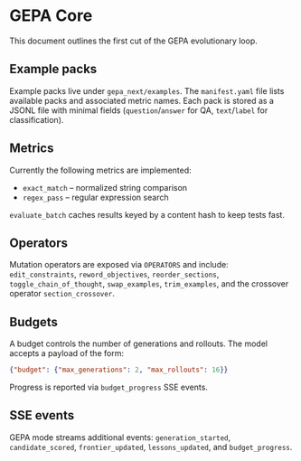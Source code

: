 # GEPA Core

This document outlines the first cut of the GEPA evolutionary loop.

## Example packs

Example packs live under `gepa_next/examples`. The `manifest.yaml` file lists
available packs and associated metric names. Each pack is stored as a JSONL file
with minimal fields (`question`/`answer` for QA, `text`/`label` for
classification).

## Metrics

Currently the following metrics are implemented:

* `exact_match` – normalized string comparison
* `regex_pass` – regular expression search

`evaluate_batch` caches results keyed by a content hash to keep tests fast.

## Operators

Mutation operators are exposed via `OPERATORS` and include:
`edit_constraints`, `reword_objectives`, `reorder_sections`,
`toggle_chain_of_thought`, `swap_examples`, `trim_examples`, and the crossover
operator `section_crossover`.

## Budgets

A budget controls the number of generations and rollouts. The model accepts a
payload of the form:

```json
{"budget": {"max_generations": 2, "max_rollouts": 16}}
```

Progress is reported via `budget_progress` SSE events.

## SSE events

GEPA mode streams additional events:
`generation_started`, `candidate_scored`, `frontier_updated`,
`lessons_updated`, and `budget_progress`.
